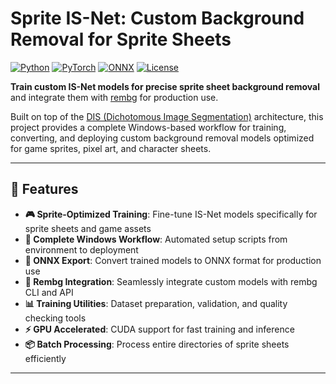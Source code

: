 # Sprite IS-Net: Custom Background Removal for Sprite Sheets

[![Python](https://img.shields.io/badge/Python-3.7%2B-blue.svg)](https://www.python.org/downloads/)
[![PyTorch](https://img.shields.io/badge/PyTorch-1.8%2B-red.svg)](https://pytorch.org/)
[![ONNX](https://img.shields.io/badge/ONNX-Export-green.svg)](https://onnx.ai/)
[![License](https://img.shields.io/badge/License-MIT-yellow.svg)](LICENSE)

**Train custom IS-Net models for precise sprite sheet background removal** and integrate them with [rembg](https://github.com/danielgatis/rembg) for production use.

Built on top of the [DIS (Dichotomous Image Segmentation)](https://github.com/xuebinqin/DIS) architecture, this project provides a complete Windows-based workflow for training, converting, and deploying custom background removal models optimized for game sprites, pixel art, and character sheets.

---

## 🎯 Features

- **🎮 Sprite-Optimized Training**: Fine-tune IS-Net models specifically for sprite sheets and game assets
- **🚀 Complete Windows Workflow**: Automated setup scripts from environment to deployment
- **🔄 ONNX Export**: Convert trained models to ONNX format for production use
- **🔗 Rembg Integration**: Seamlessly integrate custom models with rembg CLI and API
- **📊 Training Utilities**: Dataset preparation, validation, and quality checking tools
- **⚡ GPU Accelerated**: CUDA support for fast training and inference
- **📦 Batch Processing**: Process entire directories of sprite sheets efficiently

---
